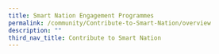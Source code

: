 ```yaml
---
title: Smart Nation Engagement Programmes
permalink: /community/Contribute-to-Smart-Nation/overview
description: ""
third_nav_title: Contribute to Smart Nation
---
```

